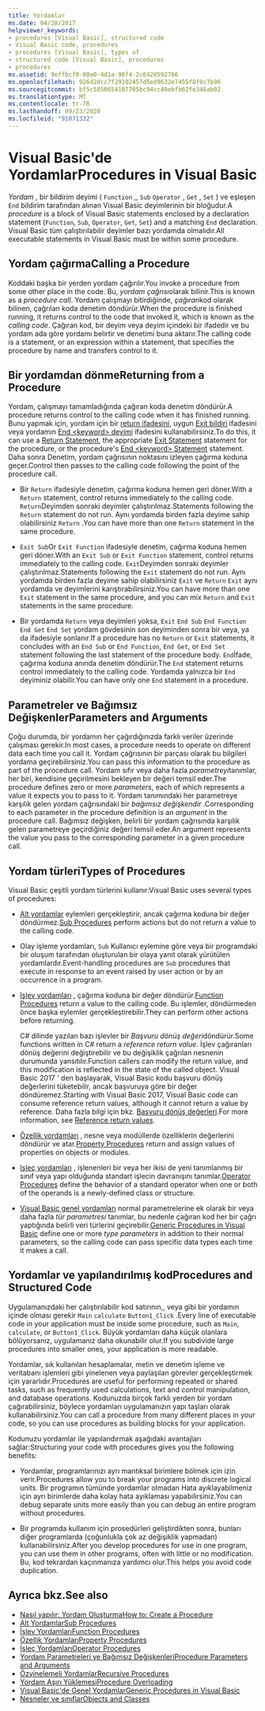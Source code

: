 ```yaml
---
title: Yordamlar
ms.date: 04/28/2017
helpviewer_keywords:
- procedures [Visual Basic], structured code
- Visual Basic code, procedures
- procedures [Visual Basic], types of
- structured code [Visual Basic], procedures
- procedures
ms.assetid: 9effbcf0-80a0-4d1a-98f4-2c6920592766
ms.openlocfilehash: 926d2dcc7f29102457d5ed9632e7455f8f0c7b96
ms.sourcegitcommit: bf5c5850654187705bc94cc40ebfb62fe346ab02
ms.translationtype: MT
ms.contentlocale: tr-TR
ms.lasthandoff: 09/23/2020
ms.locfileid: "91071332"
---
```

# <a name="procedures-in-visual-basic"></a><span data-ttu-id="c453f-102">Visual Basic'de Yordamlar</span><span class="sxs-lookup"><span data-stu-id="c453f-102">Procedures in Visual Basic</span></span>

<span data-ttu-id="c453f-103">*Yordam* , bir bildirim deyimi ( `Function` ,, `Sub` `Operator` , `Get` , `Set` ) ve eşleşen `End` bildirim tarafından alınan Visual Basic deyimlerinin bir bloğudur.</span><span class="sxs-lookup"><span data-stu-id="c453f-103">A *procedure* is a block of Visual Basic statements enclosed by a declaration statement (`Function`, `Sub`, `Operator`, `Get`, `Set`) and a matching `End` declaration.</span></span> <span data-ttu-id="c453f-104">Visual Basic tüm çalıştırılabilir deyimler bazı yordamda olmalıdır.</span><span class="sxs-lookup"><span data-stu-id="c453f-104">All executable statements in Visual Basic must be within some procedure.</span></span>  
  
## <a name="calling-a-procedure"></a><span data-ttu-id="c453f-105">Yordam çağırma</span><span class="sxs-lookup"><span data-stu-id="c453f-105">Calling a Procedure</span></span>  

 <span data-ttu-id="c453f-106">Koddaki başka bir yerden yordam çağırılır.</span><span class="sxs-lookup"><span data-stu-id="c453f-106">You invoke a procedure from some other place in the code.</span></span> <span data-ttu-id="c453f-107">Bu, *yordam çağrısı*olarak bilinir.</span><span class="sxs-lookup"><span data-stu-id="c453f-107">This is known as a *procedure call*.</span></span> <span data-ttu-id="c453f-108">Yordam çalışmayı bitirdiğinde, *çağıran*kod olarak bilinen, çağrılan koda denetim döndürür.</span><span class="sxs-lookup"><span data-stu-id="c453f-108">When the procedure is finished running, it returns control to the code that invoked it, which is known as the *calling code*.</span></span> <span data-ttu-id="c453f-109">Çağıran kod, bir deyim veya deyim içindeki bir ifadedir ve bu yordam ada göre yordamı belirtir ve denetimi buna aktarır.</span><span class="sxs-lookup"><span data-stu-id="c453f-109">The calling code is a statement, or an expression within a statement, that specifies the procedure by name and transfers control to it.</span></span>  
  
## <a name="returning-from-a-procedure"></a><span data-ttu-id="c453f-110">Bir yordamdan dönme</span><span class="sxs-lookup"><span data-stu-id="c453f-110">Returning from a Procedure</span></span>  

 <span data-ttu-id="c453f-111">Yordam, çalışmayı tamamladığında çağıran koda denetim döndürür.</span><span class="sxs-lookup"><span data-stu-id="c453f-111">A procedure returns control to the calling code when it has finished running.</span></span> <span data-ttu-id="c453f-112">Bunu yapmak için, yordam için bir [return ifadesini](../../../language-reference/statements/return-statement.md), uygun [Exit bildiri](../../../language-reference/statements/exit-statement.md) ifadesini veya yordamın [End \<keyword> deyimi](../../../language-reference/statements/end-keyword-statement.md) ifadesini kullanabilirsiniz.</span><span class="sxs-lookup"><span data-stu-id="c453f-112">To do this, it can use a [Return Statement](../../../language-reference/statements/return-statement.md), the appropriate [Exit Statement](../../../language-reference/statements/exit-statement.md) statement for the procedure, or the procedure's [End \<keyword> Statement](../../../language-reference/statements/end-keyword-statement.md) statement.</span></span> <span data-ttu-id="c453f-113">Daha sonra Denetim, yordam çağrısının noktasını izleyen çağırma koduna geçer.</span><span class="sxs-lookup"><span data-stu-id="c453f-113">Control then passes to the calling code following the point of the procedure call.</span></span>  
  
- <span data-ttu-id="c453f-114">Bir `Return` ifadesiyle denetim, çağırma koduna hemen geri döner.</span><span class="sxs-lookup"><span data-stu-id="c453f-114">With a `Return` statement, control returns immediately to the calling code.</span></span> <span data-ttu-id="c453f-115">`Return`Deyimden sonraki deyimler çalıştırılmaz.</span><span class="sxs-lookup"><span data-stu-id="c453f-115">Statements following the `Return` statement do not run.</span></span> <span data-ttu-id="c453f-116">Aynı yordamda birden fazla deyime sahip olabilirsiniz `Return` .</span><span class="sxs-lookup"><span data-stu-id="c453f-116">You can have more than one `Return` statement in the same procedure.</span></span>  
  
- <span data-ttu-id="c453f-117">`Exit Sub`Or `Exit Function` ifadesiyle denetim, çağırma koduna hemen geri döner.</span><span class="sxs-lookup"><span data-stu-id="c453f-117">With an `Exit Sub` or `Exit Function` statement, control returns immediately to the calling code.</span></span> <span data-ttu-id="c453f-118">`Exit`Deyimden sonraki deyimler çalıştırılmaz.</span><span class="sxs-lookup"><span data-stu-id="c453f-118">Statements following the `Exit` statement do not run.</span></span> <span data-ttu-id="c453f-119">Aynı yordamda birden fazla deyime sahip olabilirsiniz `Exit` ve `Return` `Exit` aynı yordamda ve deyimlerini karıştırabilirsiniz.</span><span class="sxs-lookup"><span data-stu-id="c453f-119">You can have more than one `Exit` statement in the same procedure, and you can mix `Return` and `Exit` statements in the same procedure.</span></span>  
  
- <span data-ttu-id="c453f-120">Bir yordamda `Return` veya deyimleri yoksa, `Exit` `End Sub` `End Function` `End Get` `End Set` yordam gövdesinin son deyiminden sonra bir veya, ya da ifadesiyle sonlanır.</span><span class="sxs-lookup"><span data-stu-id="c453f-120">If a procedure has no `Return` or `Exit` statements, it concludes with an `End Sub` or `End Function`, `End Get`, or `End Set` statement following the last statement of the procedure body.</span></span> <span data-ttu-id="c453f-121">`End`İfade, çağırma koduna anında denetim döndürür.</span><span class="sxs-lookup"><span data-stu-id="c453f-121">The `End` statement returns control immediately to the calling code.</span></span> <span data-ttu-id="c453f-122">Yordamda yalnızca bir `End` deyiminiz olabilir.</span><span class="sxs-lookup"><span data-stu-id="c453f-122">You can have only one `End` statement in a procedure.</span></span>  
  
## <a name="parameters-and-arguments"></a><span data-ttu-id="c453f-123">Parametreler ve Bağımsız Değişkenler</span><span class="sxs-lookup"><span data-stu-id="c453f-123">Parameters and Arguments</span></span>  

 <span data-ttu-id="c453f-124">Çoğu durumda, bir yordamın her çağırdığınızda farklı veriler üzerinde çalışması gerekir.</span><span class="sxs-lookup"><span data-stu-id="c453f-124">In most cases, a procedure needs to operate on different data each time you call it.</span></span> <span data-ttu-id="c453f-125">Yordam çağrısının bir parçası olarak bu bilgileri yordama geçirebilirsiniz.</span><span class="sxs-lookup"><span data-stu-id="c453f-125">You can pass this information to the procedure as part of the procedure call.</span></span> <span data-ttu-id="c453f-126">Yordam sıfır veya daha fazla *parametreyi*tanımlar, her biri, kendisine geçirilmesini bekleyen bir değeri temsil eder.</span><span class="sxs-lookup"><span data-stu-id="c453f-126">The procedure defines zero or more *parameters*, each of which represents a value it expects you to pass to it.</span></span> <span data-ttu-id="c453f-127">Yordam tanımındaki her parametreye karşılık gelen yordam çağrısındaki bir *bağımsız değişkendir* .</span><span class="sxs-lookup"><span data-stu-id="c453f-127">Corresponding to each parameter in the procedure definition is an *argument* in the procedure call.</span></span> <span data-ttu-id="c453f-128">Bağımsız değişken, belirli bir yordam çağrısında karşılık gelen parametreye geçirdiğiniz değeri temsil eder.</span><span class="sxs-lookup"><span data-stu-id="c453f-128">An argument represents the value you pass to the corresponding parameter in a given procedure call.</span></span>  
  
## <a name="types-of-procedures"></a><span data-ttu-id="c453f-129">Yordam türleri</span><span class="sxs-lookup"><span data-stu-id="c453f-129">Types of Procedures</span></span>  

 <span data-ttu-id="c453f-130">Visual Basic çeşitli yordam türlerini kullanır:</span><span class="sxs-lookup"><span data-stu-id="c453f-130">Visual Basic uses several types of procedures:</span></span>  
  
- <span data-ttu-id="c453f-131">[Alt yordamlar](./sub-procedures.md) eylemleri gerçekleştirir, ancak çağırma koduna bir değer döndürmez.</span><span class="sxs-lookup"><span data-stu-id="c453f-131">[Sub Procedures](./sub-procedures.md) perform actions but do not return a value to the calling code.</span></span>  
  
- <span data-ttu-id="c453f-132">Olay işleme yordamları, `Sub` Kullanıcı eylemine göre veya bir programdaki bir oluşum tarafından oluşturulan bir olaya yanıt olarak yürütülen yordamlardır.</span><span class="sxs-lookup"><span data-stu-id="c453f-132">Event-handling procedures are `Sub` procedures that execute in response to an event raised by user action or by an occurrence in a program.</span></span>  
  
- <span data-ttu-id="c453f-133">[Işlev yordamları](./function-procedures.md) , çağırma koduna bir değer döndürür.</span><span class="sxs-lookup"><span data-stu-id="c453f-133">[Function Procedures](./function-procedures.md) return a value to the calling code.</span></span> <span data-ttu-id="c453f-134">Bu işlemler, döndürmeden önce başka eylemler gerçekleştirebilir.</span><span class="sxs-lookup"><span data-stu-id="c453f-134">They can perform other actions before returning.</span></span>

    <span data-ttu-id="c453f-135">C# dilinde yazılan bazı işlevler bir *Başvuru dönüş değeri*döndürür.</span><span class="sxs-lookup"><span data-stu-id="c453f-135">Some functions written in C# return a *reference return value*.</span></span> <span data-ttu-id="c453f-136">İşlev çağıranları dönüş değerini değiştirebilir ve bu değişiklik çağrılan nesnenin durumunda yansıtılır.</span><span class="sxs-lookup"><span data-stu-id="c453f-136">Function callers can modify the return value, and this modification is reflected in the state of the called object.</span></span> <span data-ttu-id="c453f-137">Visual Basic 2017 ' den başlayarak, Visual Basic kodu başvuru dönüş değerlerini tüketebilir, ancak başvuruya göre bir değer döndüremez.</span><span class="sxs-lookup"><span data-stu-id="c453f-137">Starting with Visual Basic 2017, Visual Basic code can consume reference return values, although it cannot return a value by reference.</span></span> <span data-ttu-id="c453f-138">Daha fazla bilgi için bkz. [Başvuru dönüş değerleri](ref-return-values.md).</span><span class="sxs-lookup"><span data-stu-id="c453f-138">For more information, see [Reference return values](ref-return-values.md).</span></span>
  
- <span data-ttu-id="c453f-139">[Özellik yordamları](./property-procedures.md) , nesne veya modüllerde özelliklerin değerlerini döndürür ve atar.</span><span class="sxs-lookup"><span data-stu-id="c453f-139">[Property Procedures](./property-procedures.md) return and assign values of properties on objects or modules.</span></span>  
  
- <span data-ttu-id="c453f-140">[Işleç yordamları](./operator-procedures.md) , işlenenleri bir veya her ikisi de yeni tanımlanmış bir sınıf veya yapı olduğunda standart işlecin davranışını tanımlar.</span><span class="sxs-lookup"><span data-stu-id="c453f-140">[Operator Procedures](./operator-procedures.md) define the behavior of a standard operator when one or both of the operands is a newly-defined class or structure.</span></span>  
  
- <span data-ttu-id="c453f-141">[Visual Basic genel yordamları](../data-types/generic-procedures.md) normal parametrelerine ek olarak bir veya daha fazla *tür parametresi* tanımlar, bu nedenle çağıran kod her bir çağrı yaptığında belirli veri türlerini geçirebilir.</span><span class="sxs-lookup"><span data-stu-id="c453f-141">[Generic Procedures in Visual Basic](../data-types/generic-procedures.md) define one or more *type parameters* in addition to their normal parameters, so the calling code can pass specific data types each time it makes a call.</span></span>  
  
## <a name="procedures-and-structured-code"></a><span data-ttu-id="c453f-142">Yordamlar ve yapılandırılmış kod</span><span class="sxs-lookup"><span data-stu-id="c453f-142">Procedures and Structured Code</span></span>  

 <span data-ttu-id="c453f-143">Uygulamanızdaki her çalıştırılabilir kod satırının,, veya gibi bir yordamın içinde olması gerekir `Main` `calculate` `Button1_Click` .</span><span class="sxs-lookup"><span data-stu-id="c453f-143">Every line of executable code in your application must be inside some procedure, such as `Main`, `calculate`, or `Button1_Click`.</span></span> <span data-ttu-id="c453f-144">Büyük yordamları daha küçük olanlara bölüyorsanız, uygulamanız daha okunabilir olur.</span><span class="sxs-lookup"><span data-stu-id="c453f-144">If you subdivide large procedures into smaller ones, your application is more readable.</span></span>  
  
 <span data-ttu-id="c453f-145">Yordamlar, sık kullanılan hesaplamalar, metin ve denetim işleme ve veritabanı işlemleri gibi yinelenen veya paylaşılan görevler gerçekleştirmek için yararlıdır.</span><span class="sxs-lookup"><span data-stu-id="c453f-145">Procedures are useful for performing repeated or shared tasks, such as frequently used calculations, text and control manipulation, and database operations.</span></span> <span data-ttu-id="c453f-146">Kodunuzda birçok farklı yerden bir yordam çağırabilirsiniz, böylece yordamları uygulamanızın yapı taşları olarak kullanabilirsiniz.</span><span class="sxs-lookup"><span data-stu-id="c453f-146">You can call a procedure from many different places in your code, so you can use procedures as building blocks for your application.</span></span>  
  
 <span data-ttu-id="c453f-147">Kodunuzu yordamlar ile yapılandırmak aşağıdaki avantajları sağlar:</span><span class="sxs-lookup"><span data-stu-id="c453f-147">Structuring your code with procedures gives you the following benefits:</span></span>  
  
- <span data-ttu-id="c453f-148">Yordamlar, programlarınızı ayrı mantıksal birimlere bölmek için izin verir.</span><span class="sxs-lookup"><span data-stu-id="c453f-148">Procedures allow you to break your programs into discrete logical units.</span></span> <span data-ttu-id="c453f-149">Bir programın tümünde yordamlar olmadan Hata ayıklayabilmeniz için ayrı birimlerde daha kolay hata ayıklaması yapabilirsiniz.</span><span class="sxs-lookup"><span data-stu-id="c453f-149">You can debug separate units more easily than you can debug an entire program without procedures.</span></span>  
  
- <span data-ttu-id="c453f-150">Bir programda kullanım için prosedürleri geliştirdikten sonra, bunları diğer programlarda (çoğunlukla çok az değişiklik yapmadan) kullanabilirsiniz.</span><span class="sxs-lookup"><span data-stu-id="c453f-150">After you develop procedures for use in one program, you can use them in other programs, often with little or no modification.</span></span> <span data-ttu-id="c453f-151">Bu, kod tekrardan kaçınmanıza yardımcı olur.</span><span class="sxs-lookup"><span data-stu-id="c453f-151">This helps you avoid code duplication.</span></span>  
  
## <a name="see-also"></a><span data-ttu-id="c453f-152">Ayrıca bkz.</span><span class="sxs-lookup"><span data-stu-id="c453f-152">See also</span></span>

- [<span data-ttu-id="c453f-153">Nasıl yapılır: Yordam Oluşturma</span><span class="sxs-lookup"><span data-stu-id="c453f-153">How to: Create a Procedure</span></span>](./how-to-create-a-procedure.md)
- [<span data-ttu-id="c453f-154">Alt Yordamlar</span><span class="sxs-lookup"><span data-stu-id="c453f-154">Sub Procedures</span></span>](./sub-procedures.md)
- [<span data-ttu-id="c453f-155">İşlev Yordamları</span><span class="sxs-lookup"><span data-stu-id="c453f-155">Function Procedures</span></span>](./function-procedures.md)
- [<span data-ttu-id="c453f-156">Özellik Yordamları</span><span class="sxs-lookup"><span data-stu-id="c453f-156">Property Procedures</span></span>](./property-procedures.md)
- [<span data-ttu-id="c453f-157">İşleç Yordamları</span><span class="sxs-lookup"><span data-stu-id="c453f-157">Operator Procedures</span></span>](./operator-procedures.md)
- [<span data-ttu-id="c453f-158">Yordam Parametreleri ve Bağımsız Değişkenleri</span><span class="sxs-lookup"><span data-stu-id="c453f-158">Procedure Parameters and Arguments</span></span>](./procedure-parameters-and-arguments.md)
- [<span data-ttu-id="c453f-159">Özyinelemeli Yordamlar</span><span class="sxs-lookup"><span data-stu-id="c453f-159">Recursive Procedures</span></span>](./recursive-procedures.md)
- [<span data-ttu-id="c453f-160">Yordam Aşırı Yüklemesi</span><span class="sxs-lookup"><span data-stu-id="c453f-160">Procedure Overloading</span></span>](./procedure-overloading.md)
- [<span data-ttu-id="c453f-161">Visual Basic'de Genel Yordamlar</span><span class="sxs-lookup"><span data-stu-id="c453f-161">Generic Procedures in Visual Basic</span></span>](../data-types/generic-procedures.md)
- [<span data-ttu-id="c453f-162">Nesneler ve sınıflar</span><span class="sxs-lookup"><span data-stu-id="c453f-162">Objects and Classes</span></span>](../objects-and-classes/index.md)
